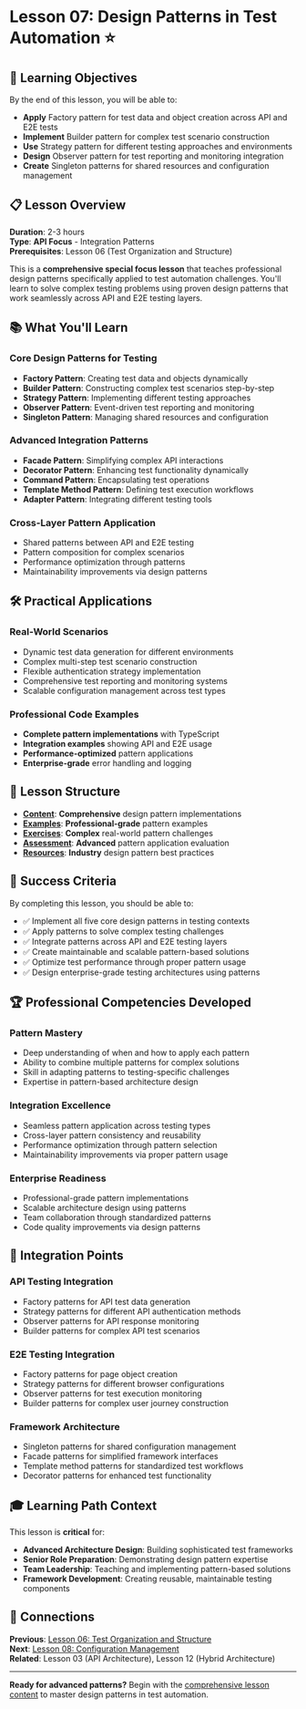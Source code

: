 # Lesson 07: Design Patterns in Test Automation ⭐

## 🎯 Learning Objectives

By the end of this lesson, you will be able to:
- **Apply** Factory pattern for test data and object creation across API and E2E tests
- **Implement** Builder pattern for complex test scenario construction
- **Use** Strategy pattern for different testing approaches and environments
- **Design** Observer pattern for test reporting and monitoring integration
- **Create** Singleton patterns for shared resources and configuration management

## 📋 Lesson Overview

**Duration**: 2-3 hours  
**Type**: **API Focus** - Integration Patterns  
**Prerequisites**: Lesson 06 (Test Organization and Structure)

This is a **comprehensive special focus lesson** that teaches professional design patterns specifically applied to test automation challenges. You'll learn to solve complex testing problems using proven design patterns that work seamlessly across API and E2E testing layers.

## 📚 What You'll Learn

### **Core Design Patterns for Testing**
- **Factory Pattern**: Creating test data and objects dynamically
- **Builder Pattern**: Constructing complex test scenarios step-by-step
- **Strategy Pattern**: Implementing different testing approaches
- **Observer Pattern**: Event-driven test reporting and monitoring
- **Singleton Pattern**: Managing shared resources and configuration

### **Advanced Integration Patterns**
- **Facade Pattern**: Simplifying complex API interactions
- **Decorator Pattern**: Enhancing test functionality dynamically
- **Command Pattern**: Encapsulating test operations
- **Template Method Pattern**: Defining test execution workflows
- **Adapter Pattern**: Integrating different testing tools

### **Cross-Layer Pattern Application**
- Shared patterns between API and E2E testing
- Pattern composition for complex scenarios
- Performance optimization through patterns
- Maintainability improvements via design patterns

## 🛠️ Practical Applications

### **Real-World Scenarios**
- Dynamic test data generation for different environments
- Complex multi-step test scenario construction
- Flexible authentication strategy implementation
- Comprehensive test reporting and monitoring systems
- Scalable configuration management across test types

### **Professional Code Examples**
- **Complete pattern implementations** with TypeScript
- **Integration examples** showing API and E2E usage
- **Performance-optimized** pattern applications
- **Enterprise-grade** error handling and logging

## 📁 Lesson Structure

- **[Content](content.md)**: **Comprehensive** design pattern implementations
- **[Examples](examples/)**: **Professional-grade** pattern examples
- **[Exercises](exercises/)**: **Complex** real-world pattern challenges
- **[Assessment](assessment.md)**: **Advanced** pattern application evaluation
- **[Resources](../../../MOD-01_Foundations/lessons/lesson-01-html-document-structure/resources.md)**: **Industry** design pattern best practices

## 🎯 Success Criteria

By completing this lesson, you should be able to:
- ✅ Implement all five core design patterns in testing contexts
- ✅ Apply patterns to solve complex testing challenges
- ✅ Integrate patterns across API and E2E testing layers
- ✅ Create maintainable and scalable pattern-based solutions
- ✅ Optimize test performance through proper pattern usage
- ✅ Design enterprise-grade testing architectures using patterns

## 🏆 Professional Competencies Developed

### **Pattern Mastery**
- Deep understanding of when and how to apply each pattern
- Ability to combine multiple patterns for complex solutions
- Skill in adapting patterns to testing-specific challenges
- Expertise in pattern-based architecture design

### **Integration Excellence**
- Seamless pattern application across testing types
- Cross-layer pattern consistency and reusability
- Performance optimization through pattern selection
- Maintainability improvements via proper pattern usage

### **Enterprise Readiness**
- Professional-grade pattern implementations
- Scalable architecture design using patterns
- Team collaboration through standardized patterns
- Code quality improvements via design patterns

## 🔗 Integration Points

### **API Testing Integration**
- Factory patterns for API test data generation
- Strategy patterns for different API authentication methods
- Observer patterns for API response monitoring
- Builder patterns for complex API test scenarios

### **E2E Testing Integration**
- Factory patterns for page object creation
- Strategy patterns for different browser configurations
- Observer patterns for test execution monitoring
- Builder patterns for complex user journey construction

### **Framework Architecture**
- Singleton patterns for shared configuration management
- Facade patterns for simplified framework interfaces
- Template method patterns for standardized test workflows
- Decorator patterns for enhanced test functionality

## 🎓 Learning Path Context

This lesson is **critical** for:
- **Advanced Architecture Design**: Building sophisticated test frameworks
- **Senior Role Preparation**: Demonstrating design pattern expertise
- **Team Leadership**: Teaching and implementing pattern-based solutions
- **Framework Development**: Creating reusable, maintainable testing components

## 🔗 Connections

**Previous**: [Lesson 06: Test Organization and Structure](../lesson-06-test-organization-and-structure/)  
**Next**: [Lesson 08: Configuration Management](../lesson-08-configuration-management/)  
**Related**: Lesson 03 (API Architecture), Lesson 12 (Hybrid Architecture)

---

**Ready for advanced patterns?** Begin with the [comprehensive lesson content](content.md) to master design patterns in test automation.